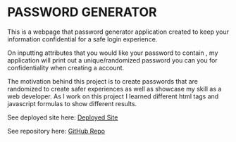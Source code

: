 # PASSWORD GENERATOR

This is a webpage that password generator application created to keep your information confidential for a safe login experience.

On inputting attributes that you would like your password to contain , my application will print out a unique/randomized password you can you for confidentiality when creating a account.

The motivation behind this project is to create passwords that are randomized to create safer experiences as well as showcase my skill as a web developer. As I work on this project I learned different html tags and javascript formulas to show different results.

See deployed site here: [Deployed Site](https://basedmilz.github.io/pass-gen-mh/)


See repository here: [GitHub Repo](https://github.com/basedmilz/pass-gen-mh)


